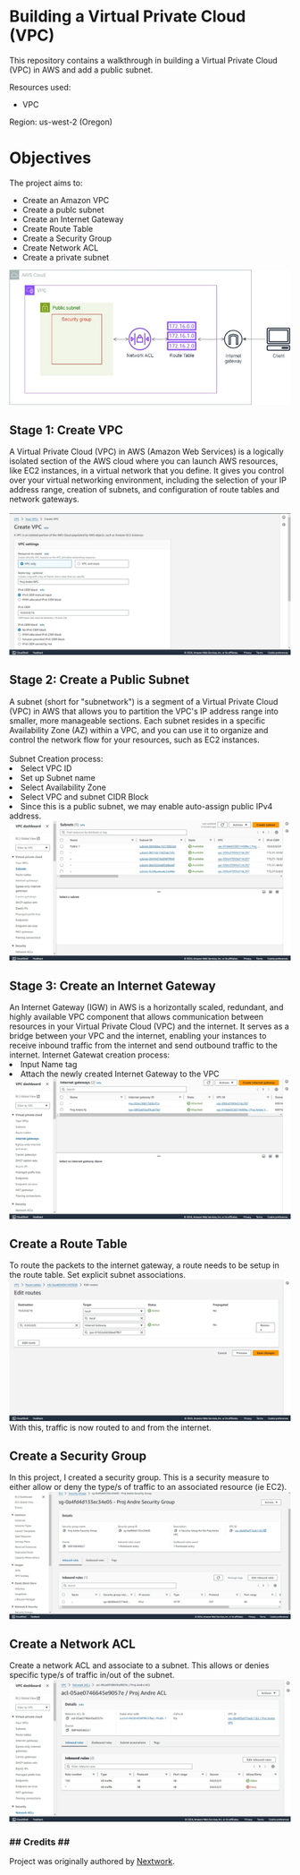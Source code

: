 <h1>Building a Virtual Private Cloud (VPC)</h1>

This repository contains a walkthrough in building a Virtual Private Cloud (VPC) in AWS and add a public subnet. 

Resources used:
- VPC

Region: us-west-2 (Oregon)

<h1>Objectives</h1>
The project aims to:
<ul>
  <li>Create an Amazon VPC</li>
  <li>Create a publc subnet</li>
  <li>Create an Internet Gateway</li>
  <li>Create Route Table</li>
  <li>Create a Security Group</li>
  <li>Create Network ACL</li>
  <li>Create a private subnet</li>
</ul>
  <img src="AWS VPC/Architecture.jpg" alt="Architecture">

<h2>Stage 1: Create VPC</h2>
<p>A Virtual Private Cloud (VPC) in AWS (Amazon Web Services) is a logically isolated section of the AWS cloud where you can launch AWS resources, like EC2 instances, in a virtual network that you define. It gives you control over your virtual networking environment, including the selection of your IP address range, creation of subnets, and configuration of route tables and network gateways.<br><br>

  <img src="AWS VPC/VPC Creation.jpg" alt="VPC">
  
<h2>Stage 2: Create a Public Subnet</h2>
A subnet (short for "subnetwork") is a segment of a Virtual Private Cloud (VPC) in AWS that allows you to partition the VPC's IP address range into smaller, more manageable sections. Each subnet resides in a specific Availability Zone (AZ) within a VPC, and you can use it to organize and control the network flow for your resources, such as EC2 instances.
<br><br>
Subnet Creation process:
<li>Select VPC ID</li>
<li>Set up Subnet name</li>
<li>Select Availability Zone</li>
<li>Select VPC and subnet CIDR Block</li>
<li>Since this is a public subnet, we may enable auto-assign public IPv4 address.</li>
  <img src="AWS VPC/Subnet.jpg" alt="Public Subnet">

<h2>Stage 3: Create an Internet Gateway</h2>
An Internet Gateway (IGW) in AWS is a horizontally scaled, redundant, and highly available VPC component that allows communication between resources in your Virtual Private Cloud (VPC) and the internet. It serves as a bridge between your VPC and the internet, enabling your instances to receive inbound traffic from the internet and send outbound traffic to the internet.
Internet Gatewat creation process:
<li>Input Name tag</li>
<li>Attach the newly created Internet Gateway to the VPC</li>

  <img src="AWS VPC/Internet Gateway.jpg" alt="Internet Gateway">

<h2>Create a Route Table</h2>
To route the packets to the internet gateway, a route needs to be setup in the route table. Set explicit subnet associations.
  <img src="AWS VPC/Route Table.jpg" alt="Route Table">
With this, traffic is now routed to and from the internet.

<h2>Create a Security Group</h2>
In this project, I created a security group. This is a security measure to either allow or deny the type/s of traffic to an associated resource (ie EC2).
  <img src="AWS VPC/Security Groups.jpg" alt="Security Group">

<h2>Create a Network ACL</h2>
Create a network ACL and associate to a subnet. This allows or denies specific type/s of traffic in/out of the subnet.
  <img src="AWS VPC/inbound ACL.jpg" alt="ACL">
  
<h3>## Credits ##</h3>
Project was originally authored by <a href="https://community.nextwork.org/home">Nextwork</a>.

